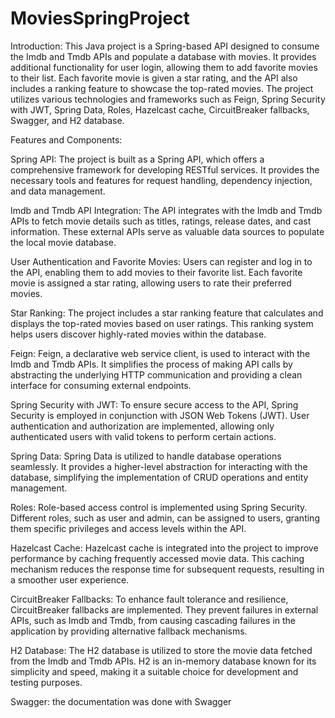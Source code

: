 # MoviesSpringProject

Introduction:
This Java project is a Spring-based API designed to consume the Imdb and Tmdb APIs and populate a database with movies. It provides additional functionality for user login, allowing them to add favorite movies to their list. Each favorite movie is given a star rating, and the API also includes a ranking feature to showcase the top-rated movies. The project utilizes various technologies and frameworks such as Feign, Spring Security with JWT, Spring Data, Roles, Hazelcast cache, CircuitBreaker fallbacks, Swagger, and H2 database.

Features and Components:

Spring API:
The project is built as a Spring API, which offers a comprehensive framework for developing RESTful services. It provides the necessary tools and features for request handling, dependency injection, and data management.

Imdb and Tmdb API Integration:
The API integrates with the Imdb and Tmdb APIs to fetch movie details such as titles, ratings, release dates, and cast information. These external APIs serve as valuable data sources to populate the local movie database.

User Authentication and Favorite Movies:
Users can register and log in to the API, enabling them to add movies to their favorite list. Each favorite movie is assigned a star rating, allowing users to rate their preferred movies.

Star Ranking:
The project includes a star ranking feature that calculates and displays the top-rated movies based on user ratings. This ranking system helps users discover highly-rated movies within the database.

Feign:
Feign, a declarative web service client, is used to interact with the Imdb and Tmdb APIs. It simplifies the process of making API calls by abstracting the underlying HTTP communication and providing a clean interface for consuming external endpoints.

Spring Security with JWT:
To ensure secure access to the API, Spring Security is employed in conjunction with JSON Web Tokens (JWT). User authentication and authorization are implemented, allowing only authenticated users with valid tokens to perform certain actions.

Spring Data:
Spring Data is utilized to handle database operations seamlessly. It provides a higher-level abstraction for interacting with the database, simplifying the implementation of CRUD operations and entity management.

Roles:
Role-based access control is implemented using Spring Security. Different roles, such as user and admin, can be assigned to users, granting them specific privileges and access levels within the API.

Hazelcast Cache:
Hazelcast cache is integrated into the project to improve performance by caching frequently accessed movie data. This caching mechanism reduces the response time for subsequent requests, resulting in a smoother user experience.

CircuitBreaker Fallbacks:
To enhance fault tolerance and resilience, CircuitBreaker fallbacks are implemented. They prevent failures in external APIs, such as Imdb and Tmdb, from causing cascading failures in the application by providing alternative fallback mechanisms.

H2 Database:
The H2 database is utilized to store the movie data fetched from the Imdb and Tmdb APIs. H2 is an in-memory database known for its simplicity and speed, making it a suitable choice for development and testing purposes.

Swagger:
the documentation was done with Swagger
